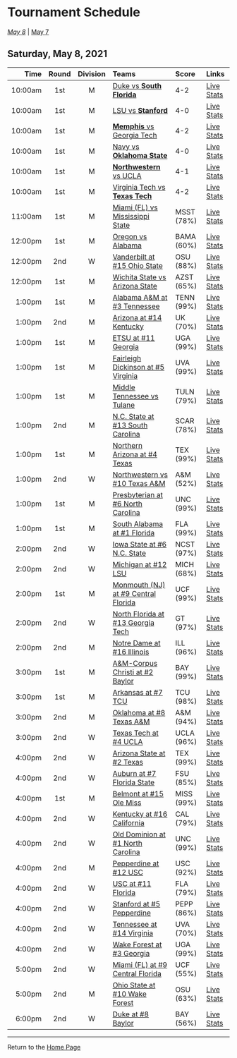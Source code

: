 # Tournament Schedule  

*[May 8](./05-08.md)* | [May 7](./05-07.md)  

## Saturday, May 8, 2021  

| Time | Round | Division | Teams | Score | Links |
| ---: | :---: | :------: | :---- | :---- | :---- |
| 10:00am | 1st | M | [Duke vs <b>South Florida</b>](../ncaam/matches/R1_3-4_DUKE_vs_USF.md) | 4-2 | [Live Stats](https://sidearmstats.com/florida/mten/) |  
| 10:00am | 1st | M | [LSU vs <b>Stanford</b>](../ncaam/matches/R1_19-20_LSU_vs_STAN.md) | 4-0 | [Live Stats](https://virginiasports.com/mens-live-tennis-video-outdoor-courts/) |  
| 10:00am | 1st | M | [<b>Memphis</b> vs Georgia Tech](../ncaam/matches/R1_35-36_MEM_vs_GT.md) | 4-2 | [Live Stats](http://www.sidearmstats.com/utennessee/mten/) |  
| 10:00am | 1st | M | [Navy vs <b>Oklahoma State</b>](../ncaam/matches/R1_45-46_NAVY_vs_OKST.md) | 4-0 | [Live Stats](http://www.statbroadcast.com/events/statmonitr.php?gid=unc) |  
| 10:00am | 1st | M | [<b>Northwestern</b> vs UCLA](../ncaam/matches/R1_29-30_NW_vs_UCLA.md) | 4-1 | [Live Stats](http://sidearmstats.com/texas/mtennis/xlive.htm) |  
| 10:00am | 1st | M | [Virginia Tech vs <b>Texas Tech</b>](../ncaam/matches/R1_43-44_VT_vs_TTU.md) | 4-2 | [Live Stats](https://georgiadogs.com/sports/2017/6/17/sports-m-tennis-spec-rel-vid-stream-html.aspx) |  
| 11:00am | 1st | M | [Miami (FL) vs Mississippi State](../ncaam/matches/R1_11-12_MIA_vs_MSST.md) | MSST (78%) | [Live Stats](http://scores.tennisticker.de/usa/ustanc/conf/lp.html?lid=76) |  
| 12:00pm | 1st | M | [Oregon vs Alabama](../ncaam/matches/R1_61-62_ORE_vs_BAMA.md) | BAMA (60%) | [Live Stats](http://sidearmstats.com/baylor/mten/) |  
| 12:00pm | 2nd | W | [Vanderbilt at #15 Ohio State](../ncaaw/matches/R2_57-60_VANDY_vs_OSU.md) | OSU (88%) | [Live Stats](https://ohiostatebuckeyes.com/womens-tennis-live-scoring/) |  
| 12:00pm | 1st | M | [Wichita State vs Arizona State](../ncaam/matches/R1_51-52_WICH_vs_AZST.md) | AZST (65%) | [Live Stats](https://www.sidearmstats.com/tcu/mten/xlive.htm) |  
| 1:00pm | 1st | M | [Alabama A&M at #3 Tennessee](../ncaam/matches/R1_33-34_AAMU_vs_TENN.md) | TENN (99%) | [Live Stats](http://www.sidearmstats.com/utennessee/mten/) |  
| 1:00pm | 2nd | M | [Arizona at #14 Kentucky](../ncaam/matches/R2_37-40_ARIZ_vs_UK.md) | UK (70%) | [Live Stats](http://www.sidearmstats.com/ukentucky/tennis/xlive.htm) |  
| 1:00pm | 1st | M | [ETSU at #11 Georgia](../ncaam/matches/R1_41-42_ETSU_vs_UGA.md) | UGA (99%) | [Live Stats](https://georgiadogs.com/sports/2017/6/17/sports-m-tennis-spec-rel-vid-stream-html.aspx) |  
| 1:00pm | 1st | M | [Fairleigh Dickinson at #5 Virginia](../ncaam/matches/R1_17-18_FDU_vs_UVA.md) | UVA (99%) | [Live Stats](http://stats.statbroadcast.com/broadcast/?id=350361) |  
| 1:00pm | 1st | M | [Middle Tennessee vs Tulane](../ncaam/matches/R1_59-60_MTSU_vs_TULN.md) | TULN (79%) | [Live Stats](https://olemisssports.com/sports/2021/4/29/live-video-scoring.aspx) |  
| 1:00pm | 2nd | M | [N.C. State at #13 South Carolina](../ncaam/matches/R2_25-28_NCST_vs_SCAR.md) | SCAR (78%) | [Live Stats](http://stats.statbroadcast.com/broadcast/?id=350372) |  
| 1:00pm | 1st | M | [Northern Arizona at #4 Texas](../ncaam/matches/R1_31-32_NAU_vs_TEX.md) | TEX (99%) | [Live Stats](http://sidearmstats.com/texas/mtennis/xlive.htm) |  
| 1:00pm | 2nd | W | [Northwestern vs #10 Texas A&M](../ncaaw/matches/R2_53-56_NW_vs_AM.md) | A&M (52%) | [Live Stats](http://stats.statbroadcast.com/multimedia/?id=350360) |  
| 1:00pm | 1st | M | [Presbyterian at #6 North Carolina](../ncaam/matches/R1_47-48_PRES_vs_UNC.md) | UNC (99%) | [Live Stats](http://www.statbroadcast.com/events/statmonitr.php?gid=unc) |  
| 1:00pm | 1st | M | [South Alabama at #1 Florida](../ncaam/matches/R1_1-2_SALA_vs_FLA.md) | FLA (99%) | [Live Stats](https://sidearmstats.com/florida/mten/) |  
| 2:00pm | 2nd | W | [Iowa State at #6 N.C. State](../ncaaw/matches/R2_45-48_ISU_vs_NCST.md) | NCST (97%) | [Live Stats](http://sidearmstats.com/ncsu/wten/xlive.htm) |  
| 2:00pm | 2nd | W | [Michigan at #12 LSU](../ncaaw/matches/R2_21-24_MICH_vs_LSU.md) | MICH (68%) | [Live Stats](http://stats.statbroadcast.com/broadcast/?id=350355) |  
| 2:00pm | 1st | M | [Monmouth (NJ) at #9 Central Florida](../ncaam/matches/R1_9-10_MONM_vs_UCF.md) | UCF (99%) | [Live Stats](http://scores.tennisticker.de/usa/ustanc/conf/lp.html?lid=76) |  
| 2:00pm | 2nd | W | [North Florida at #13 Georgia Tech](../ncaaw/matches/R2_25-28_UNF_vs_GT.md) | GT (97%) | [Live Stats](https://ramblinwreck.com/wten-live-21/) |  
| 2:00pm | 2nd | M | [Notre Dame at #16 Illinois](../ncaam/matches/R2_5-8_ND_vs_ILL.md) | ILL (96%) | [Live Stats](https://fightingillini.com/sports/2016/1/14/mtennis_livestatsvideo.aspx?path=mten) |  
| 3:00pm | 1st | M | [A&M-Corpus Christi at #2 Baylor](../ncaam/matches/R1_63-64_TAMCC_vs_BAY.md) | BAY (99%) | [Live Stats](http://www.sidearmstats.com/baylor/mten/) |  
| 3:00pm | 1st | M | [Arkansas at #7 TCU](../ncaam/matches/R1_49-50_ARK_vs_TCU.md) | TCU (98%) | [Live Stats](https://www.sidearmstats.com/tcu/mten/xlive.htm) |  
| 3:00pm | 2nd | M | [Oklahoma at #8 Texas A&M](../ncaam/matches/R2_13-16_OKLA_vs_AM.md) | A&M (94%) | [Live Stats](http://stats.statbroadcast.com/broadcast/?id=350360) |  
| 3:00pm | 2nd | W | [Texas Tech at #4 UCLA](../ncaaw/matches/R2_29-32_TTU_vs_UCLA.md) | UCLA (96%) | [Live Stats](https://uclabruins.com/sports/2020/1/13/ucla-tennis-live-stats-w.aspx) |  
| 4:00pm | 2nd | W | [Arizona State at #2 Texas](../ncaaw/matches/R2_61-64_AZST_vs_TEX.md) | TEX (99%) | [Live Stats](http://sidearmstats.com/texas/wtennis/xlive.htm) |  
| 4:00pm | 2nd | W | [Auburn at #7 Florida State](../ncaaw/matches/R2_49-52_AUB_vs_FSU.md) | FSU (85%) | [Live Stats](http://stats.statbroadcast.com/broadcast/?id=350663) |  
| 4:00pm | 1st | M | [Belmont at #15 Ole Miss](../ncaam/matches/R1_57-58_BEL_vs_MISS.md) | MISS (99%) | [Live Stats](http://stats.statbroadcast.com/statmonitr/?id=350591) |  
| 4:00pm | 2nd | W | [Kentucky at #16 California](../ncaaw/matches/R2_5-8_UK_vs_CAL.md) | CAL (79%) | [Live Stats](https://calbears.com/sports/2013/4/17/208195810.aspx) |  
| 4:00pm | 2nd | W | [Old Dominion at #1 North Carolina](../ncaaw/matches/R2_1-4_ODU_vs_UNC.md) | UNC (99%) | [Live Stats](http://stats.statbroadcast.com/statmonitr/?id=350676) |  
| 4:00pm | 2nd | M | [Pepperdine at #12 USC](../ncaam/matches/R2_21-24_PEPP_vs_USC.md) | USC (92%) | [Live Stats](https://usctrojans.com/sports/2020/2/19/usc-trojans-m-tennis-live-scoreboard-video-david-marks-stadium.aspx) |  
| 4:00pm | 2nd | W | [USC at #11 Florida](../ncaaw/matches/R2_41-44_USC_vs_FLA.md) | FLA (79%) | [Live Stats](https://sidearmstats.com/florida/wten/) |  
| 4:00pm | 2nd | W | [Stanford at #5 Pepperdine](../ncaaw/matches/R2_17-20_STAN_vs_PEPP.md) | PEPP (86%) | [Live Stats](https://pepperdinewaves.com/sports/2018/8/7/playsight.aspx) |  
| 4:00pm | 2nd | W | [Tennessee at #14 Virginia](../ncaaw/matches/R2_37-40_TENN_vs_UVA.md) | UVA (70%) | [Live Stats](http://stats.statbroadcast.com/broadcast/?id=350366) |  
| 4:00pm | 2nd | W | [Wake Forest at #3 Georgia](../ncaaw/matches/R2_33-36_WAKE_vs_UGA.md) | UGA (99%) | [Live Stats](https://t.co/T8QKQKSjw6?amp=1) |  
| 5:00pm | 2nd | W | [Miami (FL) at #9 Central Florida](../ncaaw/matches/R2_9-12_MIA_vs_UCF.md) | UCF (55%) | [Live Stats](http://scores.tennisticker.de/usa/ustanc/conf/lp.html?lid=77) |  
| 5:00pm | 2nd | M | [Ohio State at #10 Wake Forest](../ncaam/matches/R2_53-56_OSU_vs_WAKE.md) | OSU (63%) | [Live Stats](http://sidearmstats.com/wakeforest/mten/) |  
| 6:00pm | 2nd | W | [Duke at #8 Baylor](../ncaaw/matches/R2_13-16_DUKE_vs_BAY.md) | BAY (56%) | [Live Stats](http://www.sidearmstats.com/baylor/wten/) |  
  
------
Return to the [Home Page](../../index.md)
